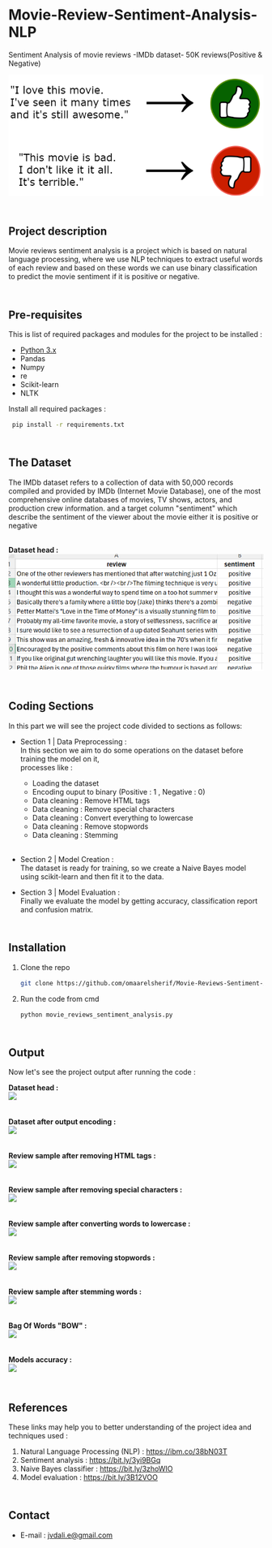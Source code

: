 # Movie-Review-Sentiment-Analysis-NLP
Sentiment Analysis of movie reviews -IMDb dataset- 50K reviews(Positive &amp; Negative)

<!-- HEADER -->
<p align="center">
  <img src="Images/header_image.png"/>
</p>

<!-- PROJECT DESCRIPTION -->
## <br>**Project description**
Movie reviews sentiment analysis is a project which is based on natural language processing, where we use NLP techniques to extract useful words of each review and based on these words we can use binary classification to predict the movie sentiment if it is positive or negative.

<!-- PREREQUISTIES -->
## <br>**Pre-requisites**
This is list of required packages and modules for the project to be installed :
* <a href="https://www.python.org/downloads/" target="_blank">Python 3.x</a>
* Pandas 
* Numpy
* re
* Scikit-learn
* NLTK

Install all required packages :
 ```sh
  pip install -r requirements.txt
  ```
<!-- THE DATASET -->
## <br>**The Dataset**
The IMDb dataset refers to a collection of data with 50,000 records compiled and provided by IMDb (Internet Movie Database), one of the most comprehensive online databases of movies, TV shows, actors, and production crew information.
and a target column "sentiment" which describe the sentiment of the viewer about the movie either it is positive or negative<br>

<br>**Dataset head :**<br>
![](Images/dataset_head.png)

<!-- CODING SECTIONS -->
## <br>**Coding Sections**
In this part we will see the project code divided to sections as follows:
<br>
- Section 1 | Data Preprocessing :<br>
In this section we aim to do some operations on the dataset before training the model on it,
<br>processes like :
  - Loading the dataset
  - Encoding ouput to binary (Positive : 1 , Negative : 0) 
  - Data cleaning : Remove HTML tags
  - Data cleaning : Remove special characters
  - Data cleaning : Convert everything to lowercase
  - Data cleaning : Remove stopwords
  - Data cleaning : Stemming<br><br>

- Section 2 | Model Creation :<br>
The dataset is ready for training, so we create a Naive Bayes model using scikit-learn and then fit it to the data.<br>

- Section 3 | Model Evaluation :<br>
Finally we evaluate the model by getting accuracy, classification report and confusion matrix.

<!-- INSTALLATION -->
## <br>**Installation**
1. Clone the repo
   ```sh
   git clone https://github.com/omaarelsherif/Movie-Reviews-Sentiment-Analysis-Using-Machine-Learning.git
   ```
2. Run the code from cmd
   ```sh
   python movie_reviews_sentiment_analysis.py
   ```

<!-- OUTPUT -->
## <br>**Output**
Now let's see the project output after running the code :

**Dataset head :**<br>
![](/Images/Output_1_Dataset_Head.png)<br><br>

**Dataset after output encoding :**<br>
![](/Images/Output_2_Dataset_After_Encoding.png)<br><br>

**Review sample after removing HTML tags :**<br>
![](/Images/Output_3_Review_After_Remove_HTML.png)<br><br>

**Review sample after removing special characters :**<br>
![](/Images/Output_4_Review_After_Remove_Special_Chars.png)<br><br>

**Review sample after converting words to lowercase :**<br>
![](/Images/Output_5_Review_After_Converting_To_Lowercase.png)<br><br>

**Review sample after removing stopwords :**<br>
![](/Images/Output_6_Review_After_Remove_Stopwords.png)<br><br>

**Review sample after stemming words :**<br>
![](/Images/Output_7_Review_After_Stemming_Words.png)<br><br>

**Bag Of Words "BOW" :**<br>
![](/Images/Output_8_BOW.png)<br><br>

**Models accuracy :**<br>
![](/Images/Output_9_Models_Accuracy.png)<br>

<!-- REFERENCES -->
## <br>**References**
These links may help you to better understanding of the project idea and techniques used :
1. Natural Language Processing (NLP) : https://ibm.co/38bN03T
2. Sentiment analysis : https://bit.ly/3yi9BGq
3. Naive Bayes classifier : https://bit.ly/3zhoWIO
4. Model evaluation : https://bit.ly/3B12VOO

<!-- CONTACT -->
## <br>**Contact**
- E-mail   : [jvdali.e@gmail.com](mailto:jvdali.e@gmail.com)



